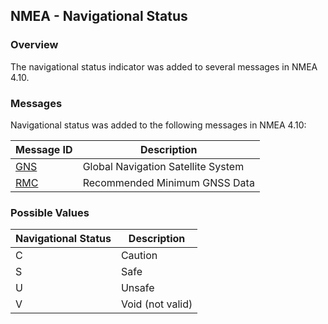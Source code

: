 ## NMEA - Navigational Status

### Overview

The navigational status indicator was added to several messages in NMEA 4.10.



### Messages

Navigational status was added to the following messages in NMEA 4.10:

| Message ID                | Description                        |
| ------------------------- | ---------------------------------- |
| [GNS](../messages/gns.md) | Global Navigation Satellite System |
| [RMC](../messages/rmc.md) | Recommended Minimum GNSS Data      |



### Possible Values

| Navigational Status | Description      |
| ------------------- | ---------------- |
| C                   | Caution          |
| S                   | Safe             |
| U                   | Unsafe           |
| V                   | Void (not valid) |
